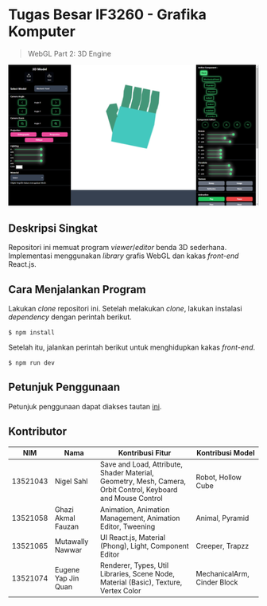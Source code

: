 # Tugas Besar IF3260 - Grafika Komputer

> WebGL Part 2: 3D Engine

![home](img/home.png)

## Deskripsi Singkat

Repositori ini memuat program _viewer_/_editor_ benda 3D sederhana. Implementasi menggunakan _library_ grafis WebGL dan kakas _front-end_ React.js.

## Cara Menjalankan Program

Lakukan _clone_ repositori ini. Setelah melakukan _clone_, lakukan instalasi _dependency_ dengan perintah berikut.

```
$ npm install
```

Setelah itu, jalankan perintah berikut untuk menghidupkan kakas _front-end_.

```
$ npm run dev
```

## Petunjuk Penggunaan

Petunjuk penggunaan dapat diakses tautan [ini](./manual.md).

## Kontributor

| NIM      | Nama                | Kontribusi Fitur                                                                                             | Kontribusi Model            |
| -------- | ------------------- | ------------------------------------------------------------------------------------------------------------ | --------------------------- |
| 13521043 | Nigel Sahl          | Save and Load, Attribute, Shader Material, Geometry, Mesh, Camera, Orbit Control, Keyboard and Mouse Control | Robot, Hollow Cube          |
| 13521058 | Ghazi Akmal Fauzan  | Animation, Animation Management, Animation Editor, Tweening                                                  | Animal, Pyramid             |
| 13521065 | Mutawally Nawwar    | UI React.js, Material (Phong), Light, Component Editor                                                       | Creeper, Trapzz             |
| 13521074 | Eugene Yap Jin Quan | Renderer, Types, Util Libraries, Scene Node, Material (Basic), Texture, Vertex Color                         | MechanicalArm, Cinder Block |
